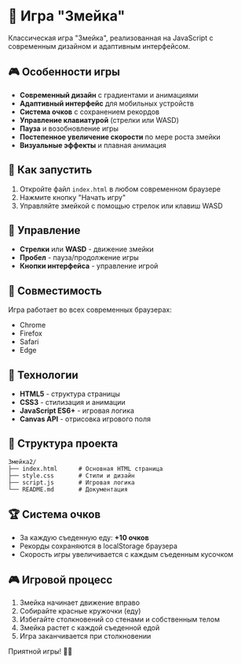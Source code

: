 # 🐍 Игра "Змейка"

Классическая игра "Змейка", реализованная на JavaScript с современным дизайном и адаптивным интерфейсом.

## 🎮 Особенности игры

- **Современный дизайн** с градиентами и анимациями
- **Адаптивный интерфейс** для мобильных устройств
- **Система очков** с сохранением рекордов
- **Управление клавиатурой** (стрелки или WASD)
- **Пауза** и возобновление игры
- **Постепенное увеличение скорости** по мере роста змейки
- **Визуальные эффекты** и плавная анимация

## 🚀 Как запустить

1. Откройте файл `index.html` в любом современном браузере
2. Нажмите кнопку "Начать игру"
3. Управляйте змейкой с помощью стрелок или клавиш WASD

## 🎯 Управление

- **Стрелки** или **WASD** - движение змейки
- **Пробел** - пауза/продолжение игры
- **Кнопки интерфейса** - управление игрой

## 📱 Совместимость

Игра работает во всех современных браузерах:
- Chrome
- Firefox
- Safari
- Edge

## 🎨 Технологии

- **HTML5** - структура страницы
- **CSS3** - стилизация и анимации
- **JavaScript ES6+** - игровая логика
- **Canvas API** - отрисовка игрового поля

## 📁 Структура проекта

```
Змейка2/
├── index.html      # Основная HTML страница
├── style.css       # Стили и дизайн
├── script.js       # Игровая логика
└── README.md       # Документация
```

## 🏆 Система очков

- За каждую съеденную еду: **+10 очков**
- Рекорды сохраняются в localStorage браузера
- Скорость игры увеличивается с каждым съеденным кусочком

## 🎮 Игровой процесс

1. Змейка начинает движение вправо
2. Собирайте красные кружочки (еду)
3. Избегайте столкновений со стенами и собственным телом
4. Змейка растет с каждой съеденной едой
5. Игра заканчивается при столкновении

Приятной игры! 🐍✨ 